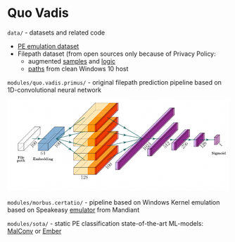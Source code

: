 # Quo Vadis

`data/` - datasets and related code
- [PE emulation dataset](data/emulation.dataset/emulation.dataset.7z)
- Filepath dataset (from open sources only because of Privacy Policy: 
  - augmented [samples](data/path.dataset/dataset_malicious_augumented.txt) and [logic](data/path.dataset/augment/augmentation.ipynb)
  - [paths](data/path.dataset/dataset_benign_win10.txt) from clean Windows 10 host

`modules/quo.vadis.primus/` - original filepath prediction pipeline based on 1D-convolutional neural network  

<p align="center"><img src="img/potential_scheme.png" width=600><br>

<!--Performance of final model: <center><img src="img/confusion_matrix_on_validation_set_quo.vadis.primus.png" width=350></center><br>-->

`modules/morbus.certatio/` -  pipeline based on Windows Kernel emulation based on Speakeasy [emulator](https://github.com/mandiant/speakeasy) from Mandiant  


`modules/sota/` - static PE classification state-of-the-art ML-models: [MalConv](modules/sota/malconv) or [Ember](modules/sota/ember)

